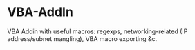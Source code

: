 # VBA-AddIn
VBA Addin with useful macros: regexps, networking-related (IP address/subnet mangling), VBA macro exporting &amp;c.

